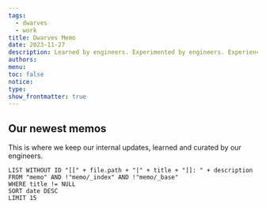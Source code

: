 ```yaml
---
tags:
  - dwarves
  - work
title: Dwarves Memo
date: 2023-11-27
description: Learned by engineers. Experimented by engineers. Experienced by engineers. Written by Dwarves for product craftsmen.
authors: 
menu: 
toc: false
notice: 
type: 
show_frontmatter: true
---
```

## Our newest memos

This is where we keep our internal updates, learned and curated by our engineers.

```dataview
LIST WITHOUT ID "[[" + file.path + "|" + title + "]]: " + description
FROM "memo" AND !"memo/_index" AND !"memo/_base"
WHERE title != NULL
SORT date DESC
LIMIT 15
```
